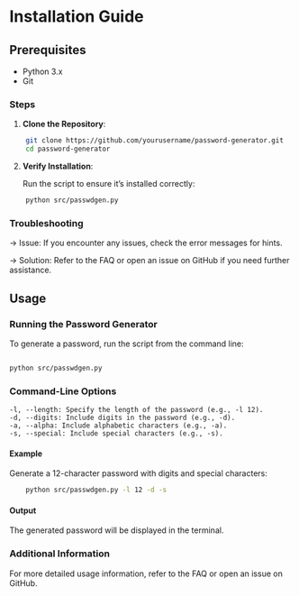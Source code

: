 # Installation Guide

## Prerequisites

- Python 3.x
- Git

### Steps

1. **Clone the Repository**:

```bash
    git clone https://github.com/yourusername/password-generator.git
    cd password-generator
```

2. **Verify Installation**:

   Run the script to ensure it’s installed correctly:

```bash
    python src/passwdgen.py
```

### Troubleshooting

-> Issue: If you encounter any issues, check the error messages for hints.

-> Solution: Refer to the FAQ or open an issue on GitHub if you need further assistance.

## Usage

### Running the Password Generator

To generate a password, run the script from the command line:

```bash

python src/passwdgen.py
```

### Command-Line Options

    -l, --length: Specify the length of the password (e.g., -l 12).
    -d, --digits: Include digits in the password (e.g., -d).
    -a, --alpha: Include alphabetic characters (e.g., -a).
    -s, --special: Include special characters (e.g., -s).

#### Example

Generate a 12-character password with digits and special characters:

```bash
    python src/passwdgen.py -l 12 -d -s
```

#### Output

The generated password will be displayed in the terminal.

### Additional Information

For more detailed usage information, refer to the FAQ or open an issue on GitHub.
